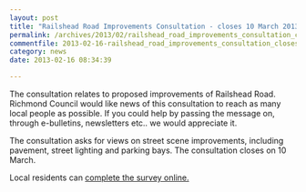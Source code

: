 ```yaml
---
layout: post
title: "Railshead Road Improvements Consultation - closes 10 March 2013"
permalink: /archives/2013/02/railshead_road_improvements_consultation_closes_10.html
commentfile: 2013-02-16-railshead_road_improvements_consultation_closes_10
category: news
date: 2013-02-16 08:34:39

---
```


The consultation relates to proposed improvements of Railshead Road. Richmond Council would like news of this consultation to reach as many local people as possible. If you could help by passing the message on, through e-bulletins, newsletters etc.. we would appreciate it.

The consultation asks for views on street scene improvements, including pavement, street lighting and parking bays. The consultation closes on 10 March.

Local residents can [complete the survey online.](http://www.richmond.gov.uk/home/council_government_and_democracy/council/council_consultations/consultation_details.htm?id=C01276)
